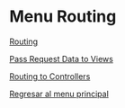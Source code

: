 # Menu Routing

[Routing](./routing.md)

[Pass Request Data to Views](./passRequestDataToViews.md)

[Routing to Controllers](./routingToControllers.md)

[Regresar al menu principal](../../README.md)
